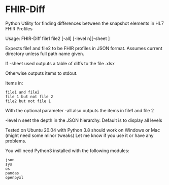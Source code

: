 # FHIR-Diff
Python Utility for finding differences between the snapshot elements in HL7 FHIR Profiles

Usage: FHIR-Diff file1 file2 [-all] [-level n][-sheet <filename>]

Expects file1 and file2 to be FHIR profiles in JSON format. Assumes current directory unless full path name given.

If -sheet <filename> used outputs a table of diffs to the file <filename>.xlsx

Otherwise outputs items to stdout.

Items in:

    file1 and file2
    file 1 but not file 2
    file2 but not file 1

With the optional parameter -all also outputs the items in file1 and file 2

-level n seet the depth in the JSON hierarchy. Default is to display all levels 

Tested on Ubuntu 20.04 with Python 3.8 should work on Windows or Mac (might need some minor tweaks) Let me know if you use it or have any problems.

You will need Python3 installed with the following modules:

	json
	sys
	os
	pandas
	openpyxl
